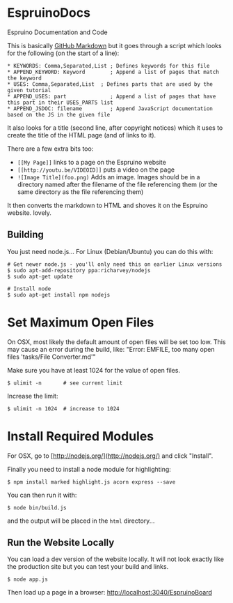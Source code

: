 <!--- Copyright (c) 2013 Gordon Williams, Pur3 Ltd. See the file LICENSE for copying permission. -->
EspruinoDocs
============

Espruino Documentation and Code

This is basically [GitHub Markdown](https://help.github.com/articles/github-flavored-markdown) but it goes through a script which looks for the following (on the start of a line):

    * KEYWORDS: Comma,Separated,List ; Defines keywords for this file
    * APPEND_KEYWORD: Keyword        ; Append a list of pages that match the keyword
    * USES: Comma,Separated,List  ; Defines parts that are used by the given tutorial
    * APPEND_USES: part              ; Append a list of pages that have this part in their USES_PARTS list
    * APPEND_JSDOC: filename         ; Append JavaScript documentation based on the JS in the given file

It also looks for a title (second line, after copyright notices) which it uses to create the title of the HTML page (and of links to it).

There are a few extra bits too:
* ```[[My Page]]``` links to a page on the Espruino website
* ```[[http://youtu.be/VIDEOID]]``` puts a video on the page
* ```![Image Title](foo.png)``` Adds an image. Images should be in a directory named after the filename of the file referencing them (or the same directory as the file referencing them)

It then converts the markdown to HTML and shoves it on the Espruino website. lovely.

Building
-------

You just need node.js... For Linux (Debian/Ubuntu) you can do this with:

```
# Get newer node.js - you'll only need this on earlier Linux versions
$ sudo apt-add-repository ppa:richarvey/nodejs 
$ sudo apt-get update

# Install node
$ sudo apt-get install npm nodejs
```
# Set Maximum Open Files
On OSX, most likely the default amount of open files will be set too low.  This may cause
an error during the build, like: "Error: EMFILE, too many open files 'tasks/File Converter.md'"

Make sure you have at least 1024 for the value of open files.

```
$ ulimit -n       # see current limit
```

Increase the limit:

```
$ ulimit -n 1024  # increase to 1024
```

# Install Required Modules

For OSX, go to [http://nodejs.org/](http://nodejs.org/) and click "Install".

Finally you need to install a node module for highlighting:

```
$ npm install marked highlight.js acorn express --save
```

You can then run it with:

```
$ node bin/build.js
```

and the output will be placed in the `html` directory...


## Run the Website Locally

You can load a dev version of the website locally.  It will not look exactly like the production site but you can test your build and links.

```
$ node app.js
```

Then load up a page in a browser: [http://localhost:3040/EspruinoBoard](http://localhost:3040/EspruinoBoard)

